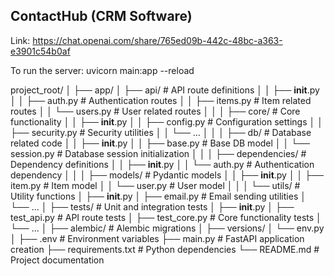 ## ContactHub (CRM Software)

Link: https://chat.openai.com/share/765ed09b-442c-48bc-a363-e3901c54b0af

To run the server: uvicorn main:app --reload

project_root/
│
├── app/
│   ├── api/                    # API route definitions
│   │   ├── __init__.py
│   │   ├── auth.py             # Authentication routes
│   │   ├── items.py            # Item related routes
│   │   └── users.py            # User related routes
│   │
│   ├── core/                   # Core functionality
│   │   ├── __init__.py
│   │   ├── config.py           # Configuration settings
│   │   ├── security.py         # Security utilities
│   │   └── ...
│   │
│   ├── db/                     # Database related code
│   │   ├── __init__.py
│   │   ├── base.py             # Base DB model
│   │   └── session.py          # Database session initialization
│   │
│   ├── dependencies/           # Dependency definitions
│   │   ├── __init__.py
│   │   └── auth.py             # Authentication dependency
│   │
│   ├── models/                 # Pydantic models
│   │   ├── __init__.py
│   │   ├── item.py             # Item model
│   │   └── user.py             # User model
│   │
│   └── utils/                  # Utility functions
│       ├── __init__.py
│       ├── email.py            # Email sending utilities
│       └── ...
│
├── tests/                      # Unit and integration tests
│   ├── __init__.py
│   ├── test_api.py             # API route tests
│   ├── test_core.py            # Core functionality tests
│   └── ...
│
├── alembic/                    # Alembic migrations
│   ├── versions/
│   └── env.py
│
├── .env                        # Environment variables
├── main.py                     # FastAPI application creation
├── requirements.txt            # Python dependencies
└── README.md                   # Project documentation
